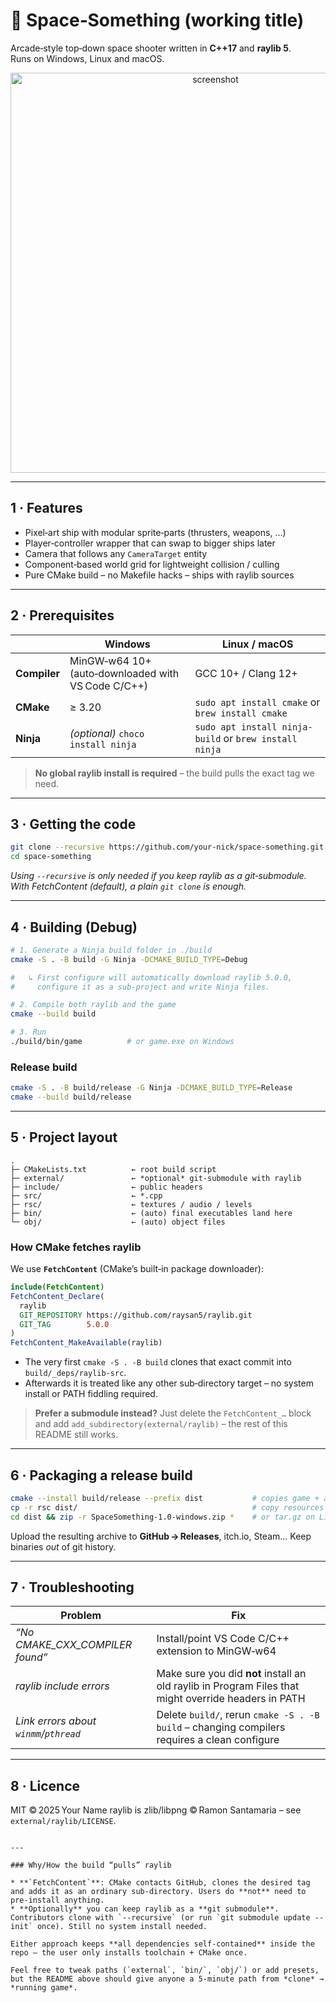 # 🚀 Space‑Something (working title)

Arcade‑style top‑down space shooter written in **C++17** and **raylib 5**.  
Runs on Windows, Linux and macOS.

<p align="center">
  <img alt="screenshot" src="rsc/screenshots/ingame.gif" width="640">
</p>

---

## 1 · Features

* Pixel‑art ship with modular sprite‑parts (thrusters, weapons, …)
* Player‑controller wrapper that can swap to bigger ships later
* Camera that follows any `CameraTarget` entity
* Component‑based world grid for lightweight collision / culling
* Pure CMake build – no Makefile hacks – ships with raylib sources

---

## 2 · Prerequisites

|               | Windows                         | Linux / macOS                    |
|---------------|---------------------------------|----------------------------------|
| **Compiler**  | MinGW‑w64 10+ (auto‑downloaded with VS Code C/C++) | GCC 10+ / Clang 12+ |
| **CMake**     | ≥ 3.20                          | `sudo apt install cmake` or `brew install cmake` |
| **Ninja**     | *(optional)* `choco install ninja`  | `sudo apt install ninja-build` or `brew install ninja` |

> **No global raylib install is required** – the build pulls the exact tag we need.

---

## 3 · Getting the code

```bash
git clone --recursive https://github.com/your‑nick/space‑something.git
cd space‑something
```

*Using `--recursive` is only needed if you keep raylib as a git‑submodule.
With FetchContent (default), a plain `git clone` is enough.*

---

## 4 · Building (Debug)

```bash
# 1. Generate a Ninja build folder in ./build
cmake -S . -B build -G Ninja -DCMAKE_BUILD_TYPE=Debug

#   ↳ First configure will automatically download raylib 5.0.0,
#     configure it as a sub‑project and write Ninja files.

# 2. Compile both raylib and the game
cmake --build build

# 3. Run
./build/bin/game          # or game.exe on Windows
```

### Release build

```bash
cmake -S . -B build/release -G Ninja -DCMAKE_BUILD_TYPE=Release
cmake --build build/release
```

---

## 5 · Project layout

```
.
├─ CMakeLists.txt          ← root build script
├─ external/               ← *optional* git‑submodule with raylib
├─ include/                ← public headers
├─ src/                    ← *.cpp
├─ rsc/                    ← textures / audio / levels
├─ bin/                    ← (auto) final executables land here
└─ obj/                    ← (auto) object files
```

### How CMake fetches raylib

We use **`FetchContent`** (CMake’s built‑in package downloader):

```cmake
include(FetchContent)
FetchContent_Declare(
  raylib
  GIT_REPOSITORY https://github.com/raysan5/raylib.git
  GIT_TAG        5.0.0
)
FetchContent_MakeAvailable(raylib)
```

* The very first `cmake ‑S . ‑B build` clones that exact commit into
  `build/_deps/raylib‑src`.
* Afterwards it is treated like any other sub‑directory target –
  no system install or PATH fiddling required.

> **Prefer a submodule instead?**
> Just delete the `FetchContent_…` block and add
> `add_subdirectory(external/raylib)` – the rest of this README still works.

---

## 6 · Packaging a release build

```bash
cmake --install build/release --prefix dist           # copies game + assets
cp -r rsc dist/                                       # copy resources
cd dist && zip -r SpaceSomething-1.0-windows.zip *    # or tar.gz on Linux
```

Upload the resulting archive to **GitHub → Releases**, itch.io, Steam…
Keep binaries *out* of git history.

---

## 7 · Troubleshooting

| Problem                               | Fix                                                                                                  |
| ------------------------------------- | ---------------------------------------------------------------------------------------------------- |
| *“No CMAKE\_CXX\_COMPILER found”*     | Install/point VS Code C/C++ extension to MinGW‑w64                                                   |
| *raylib include errors*               | Make sure you did **not** install an old raylib in Program Files that might override headers in PATH |
| *Link errors about `winmm`/`pthread`* | Delete `build/`, rerun `cmake -S . -B build` – changing compilers requires a clean configure         |

---

## 8 · Licence

MIT © 2025 Your Name
raylib is zlib/libpng © Ramon Santamaria – see `external/raylib/LICENSE`.

```

---

### Why/How the build “pulls” raylib

* **`FetchContent`**: CMake contacts GitHub, clones the desired tag and adds it as an ordinary sub‑directory. Users do **not** need to pre‑install anything.
* **Optionally** you can keep raylib as a **git submodule**. Contributors clone with `--recursive` (or run `git submodule update --init` once). Still no system install needed.

Either approach keeps **all dependencies self‑contained** inside the repo – the user only installs toolchain + CMake once.

Feel free to tweak paths (`external`, `bin/`, `obj/`) or add presets, but the README above should give anyone a 5‑minute path from *clone* → *running game*.
```
